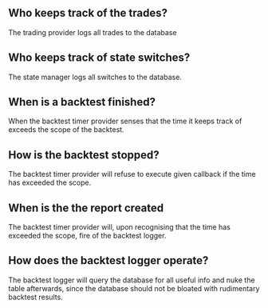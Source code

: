 ## Who keeps track of the trades?
The trading provider logs all trades to the database

## Who keeps track of state switches?
The state manager logs all switches to the database.

## When is a backtest finished?
When the backtest timer provider senses that the time it keeps track of exceeds
the scope of the backtest.

## How is the backtest stopped?
The backtest timer provider will refuse to execute given callback if the time has exceeded the scope.

## When is the the report created
The backtest timer provider will, upon recognising that the time has exceeded the scope, fire of the
backtest logger.

## How does the backtest logger operate?
The backtest logger will query the database for all useful info and nuke the table afterwards, since the
database should not be bloated with rudimentary backtest results.
